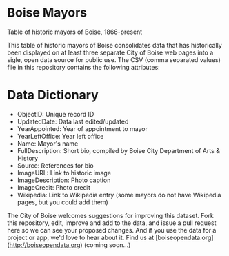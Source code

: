 # Boise Mayors
Table of historic mayors of Boise, 1866-present

This table of historic mayors of Boise consolidates data that has historically been displayed on at least three separate City of Boise web pages into a sigle, open data source for public use. The CSV (comma separated values) file in this repository contains the following attributes:

# Data Dictionary
- ObjectID: Unique record ID
- UpdatedDate: Data last edited/updated
- YearAppointed: Year of appointment to mayor
- YearLeftOffice: Year left office
- Name: Mayor's name
- FullDescription: Short bio, compiled by Boise City Department of Arts & History 
- Source: References for bio
- ImageURL: Link to historic image
- ImageDescription: Photo caption
- ImageCredit: Photo credit
- Wikipedia: Link to Wikipedia entry (some mayors do not have Wikipedia pages, but you could add them)

The City of Boise welcomes suggestions for improving this dataset. Fork this repository, edit, improve and add to the data, and issue a pull request here so we can see your proposed changes. And if you use the data for a project or app, we'd love to hear about it. Find us at [boiseopendata.org] (http://boiseopendata.org) (coming soon...)

